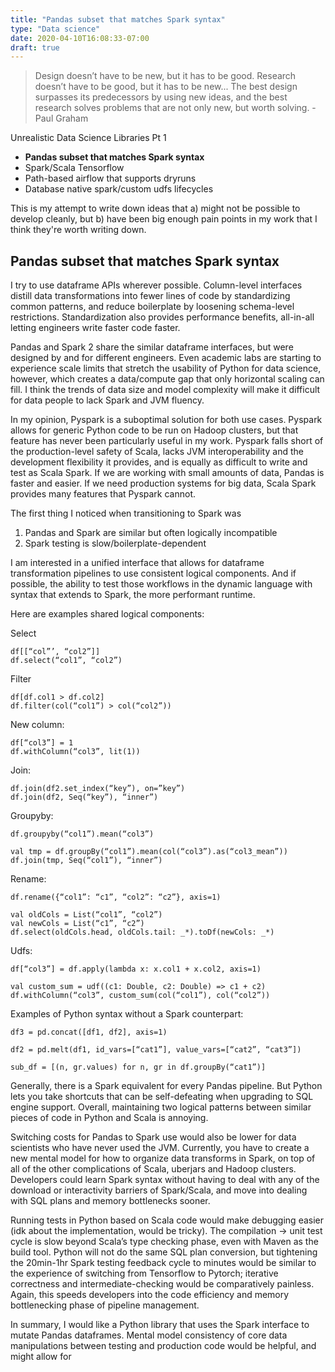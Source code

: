 ```yaml
---
title: "Pandas subset that matches Spark syntax"
type: "Data science"
date: 2020-04-10T16:08:33-07:00
draft: true
---
```


>Design doesn’t have to be new, but it has to be good. Research doesn’t
have to be good, but it has to be new... The best design surpasses its
predecessors by using new ideas, and the best research solves problems
that are not only new, but worth solving. - Paul Graham

Unrealistic Data Science Libraries Pt 1

 * __Pandas subset that matches Spark syntax__
 * Spark/Scala Tensorflow 
 * Path-based airflow that supports dryruns
 * Database native spark/custom udfs lifecycles

This is my attempt to write down ideas that a) might not be possible
to develop cleanly, but b) have been big enough pain points in my work
that I think they're worth writing down.

## Pandas subset that matches Spark syntax

I try to use dataframe APIs wherever possible. Column-level interfaces
distill data transformations into fewer lines of code by standardizing
common patterns, and reduce boilerplate by loosening schema-level
restrictions. Standardization also provides performance benefits,
all-in-all letting engineers write faster code faster.

Pandas and Spark 2 share the similar dataframe interfaces, but were
designed by and for different engineers. Even academic labs are starting
to experience scale limits that stretch the usability of Python for data
science, however, which creates a data/compute gap that only horizontal
scaling can fill. I think the trends of data size and model complexity
will make it difficult for data people to lack Spark and JVM fluency.

In my opinion, Pyspark is a suboptimal solution for both use cases.
Pyspark allows for generic Python code to be run on Hadoop clusters, but
that feature has never been particularly useful in my work. Pyspark
falls short of the production-level safety of Scala, lacks JVM
interoperability and the development flexibility it provides, and is
equally as difficult to write and test as Scala Spark. If we are working
with small amounts of data, Pandas is faster and easier. If we need
production systems for big data, Scala Spark provides many features that
Pyspark cannot.

The first thing I noticed when transitioning to Spark was
1) Pandas and Spark are similar but often logically incompatible
2) Spark testing is slow/boilerplate-dependent

I am interested in a unified interface that allows for dataframe
transformation pipelines to use consistent logical components. And if
possible, the ability to test those workflows in the dynamic language
with syntax that extends to Spark, the more performant runtime.

Here are examples shared logical components:

Select
```
df[[“col”’, “col2”]]
df.select(“col1”, “col2”)
```

Filter
```
df[df.col1 > df.col2]
df.filter(col(“col1”) > col(“col2”))
```

New column:
```
df[“col3”] = 1
df.withColumn(“col3”, lit(1))
```

Join:
```
df.join(df2.set_index(“key”), on=”key”)
df.join(df2, Seq(“key”), “inner”)
```

Groupyby:
```
df.groupyby(“col1”).mean(“col3”)

val tmp = df.groupBy(“col1”).mean(col(“col3”).as(“col3_mean”))
df.join(tmp, Seq(“col1”), “inner”)
```

Rename:
```
df.rename({“col1”: “c1”, “col2”: “c2”}, axis=1)

val oldCols = List(“col1”, “col2”)
val newCols = List(“c1”, “c2”)
df.select(oldCols.head, oldCols.tail: _*).toDf(newCols: _*)
```

Udfs:
```
df[“col3”] = df.apply(lambda x: x.col1 + x.col2, axis=1)

val custom_sum = udf((c1: Double, c2: Double) => c1 + c2)
df.withColumn(“col3”, custom_sum(col(“col1”), col(“col2”))
```

Examples of Python syntax without a Spark counterpart:
```
df3 = pd.concat([df1, df2], axis=1)

df2 = pd.melt(df1, id_vars=[“cat1”], value_vars=[“cat2”, “cat3”])

sub_df = [(n, gr.values) for n, gr in df.groupBy(“cat1”)]
```

Generally, there is a Spark equivalent for every Pandas pipeline. But
Python lets you take shortcuts that can be self-defeating when upgrading
to SQL engine support. Overall, maintaining two logical patterns
between similar pieces of code in Python and Scala is annoying.

Switching costs for Pandas to Spark use would also be lower for data
scientists who have never used the JVM. Currently, you have to create a
new mental model for how to organize data transforms in Spark, on top of
all of the other complications of Scala, uberjars and Hadoop clusters.
Developers could learn Spark syntax without having to deal with any of the download or
interactivity barriers of Spark/Scala, and move into dealing with SQL
plans and memory bottlenecks sooner.

Running tests in Python based on Scala code would make debugging easier
(idk about the implementation, would be tricky). The compilation -> unit
test cycle is slow beyond Scala’s type checking phase, even with Maven
as the build tool. Python will not do the same SQL plan conversion, but
tightening the 20min-1hr Spark testing feedback cycle to minutes would
be similar to the experience of switching from Tensorflow to Pytorch;
iterative correctness and intermediate-checking would be comparatively
painless. Again, this speeds developers into the code efficiency and
memory bottlenecking phase of pipeline management.

In summary, I would like a Python library that uses the Spark interface
to mutate Pandas dataframes. Mental model consistency of core data
manipulations between testing and production code would be helpful, and
might allow for


